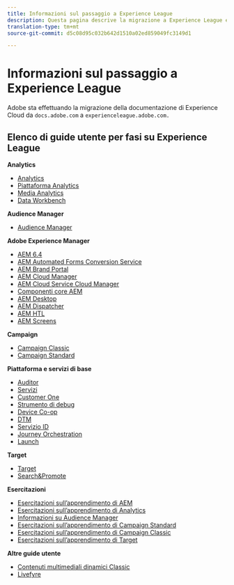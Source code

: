 ```yaml
---
title: Informazioni sul passaggio a Experience League
description: Questa pagina descrive la migrazione a Experience League e include un elenco di collegamenti alle guide utente sullo stage.
translation-type: tm+mt
source-git-commit: d5c08d95c032b642d1510a02ed859049fc3149d1

---
```



# Informazioni sul passaggio a Experience League

Adobe sta effettuando la migrazione della documentazione di Experience Cloud da `docs.adobe.com` a `experienceleague.adobe.com.`

## Elenco di guide utente per fasi su Experience League

**Analytics**

* [Analytics](https://experienceleague.adobe.com/docs/analytics/landing/index.html)
* [Piattaforma Analytics](https://experienceleague.adobe.com/docs/analytics-platform/using/cja-landing.html)
* [Media Analytics](https://experienceleague.adobe.com/docs/media-analytics/using/media-overview.html)
* [Data Workbench](https://experienceleague.adobe.com/docs/data-workbench/using/index.html)

**Audience Manager**

* [Audience Manager](https://experienceleague.adobe.com/docs/audience-manager/user-guide/aam-home.html)

**Adobe Experience Manager**

* [AEM 6.4](https://experienceleague.adobe.com/docs/experience-manager-64/administering/index.html)
* [AEM Automated Forms Conversion Service](https://experienceleague.adobe.com/docs/aem-forms-automated-conversion-service/using/introduction.html)
* [AEM Brand Portal](https://experienceleague.adobe.com/docs/experience-manager-brand-portal/using/index.html)
* [AEM Cloud Manager](https://experienceleague.adobe.com/docs/experience-manager-cloud-manager/using/introduction-to-cloud-manager.html)
* [AEM Cloud Service Cloud Manager](https://experienceleague.adobe.com/docs/experience-manager-cloud-service-cloud-manager/using/introduction-to-cloud-service.html)
* [Componenti core AEM](https://experienceleague.adobe.com/docs/experience-manager-core-components/using/introduction.html)
* [AEM Desktop](https://experienceleague.adobe.com/docs/experience-manager-desktop-app/using/introduction.html)
* [AEM Dispatcher](https://experienceleague.adobe.com/docs/experience-manager-dispatcher/using/dispatcher.html)
* [AEM HTL](https://experienceleague.adobe.com/docs/experience-manager-htl/using/overview.html)
* [AEM Screens](https://experienceleague.adobe.com/docs/experience-manager-screens/user-guide/aem-screens-introduction.html)

**Campaign**

* [Campaign Classic](https://experienceleague.adobe.com/docs/campaign-classic/using/campaign-classic-home.html)
* [Campaign Standard](https://experienceleague.adobe.com/docs/campaign-standard/using/campaign-standard-home.html)

**Piattaforma e servizi di base**

* [Auditor](https://experienceleague.adobe.com/docs/auditor/using/overview.html)
* [Servizi](https://experienceleague.adobe.com/docs/core-services/interface/marketing-cloud-integrations.html)
* [Customer One](https://experienceleague.adobe.com/docs/customer-one/using/index.html)
* [Strumento di debug](https://experienceleague.adobe.com/docs/debugger/using/experience-cloud-debugger.html)
* [Device Co-op](https://experienceleague.adobe.com/docs/device-co-op/using/index.html)
* [DTM](https://experienceleague.adobe.com/docs/dtm/using/dtm-home.html)
* [Servizio ID](https://experienceleague.adobe.com/docs/id-service/using/index.html)
* [Journey Orchestration](https://experienceleague.adobe.com/docs/journeys/using/journey-orchestration-home.html)
* [Launch](https://experienceleague.adobe.com/docs/launch/using/overview.html)

**Target**

* [Target](https://experienceleague.adobe.com/docs/target/using/target-home.html)
* [Search&amp;Promote](https://experienceleague.adobe.com/docs/search-promote/using/sp-home.html)

**Esercitazioni**

* [Esercitazioni sull’apprendimento di AEM](https://experienceleague.adobe.com/docs/audience-manager-learn/tutorials/overview.html)
* [Esercitazioni sull’apprendimento di Analytics](https://experienceleague.adobe.com/docs/analytics-learn/tutorials/overview.html)
* [Informazioni su Audience Manager](https://experienceleague.adobe.com/docs/audience-manager-learn/tutorials/overview.html)
* [Esercitazioni sull’apprendimento di Campaign Standard](https://experienceleague.adobe.com/docs/campaign-standard-learn/tutorials/overview.html)
* [Esercitazioni sull’apprendimento di Campaign Classic](https://experienceleague.adobe.com/docs/campaign-classic-learn/tutorials/overview.html)
* [Esercitazioni sull’apprendimento di Target](https://experienceleague.adobe.com/docs/target-learn/tutorials/overview.html)

**Altre guide utente**

* [Contenuti multimediali dinamici Classic](https://experienceleague.adobe.com/docs/dynamic-media-classic/using/index.html)
* [Livefyre](https://experienceleague.adobe.com/docs/livefyre/using/index.html)
